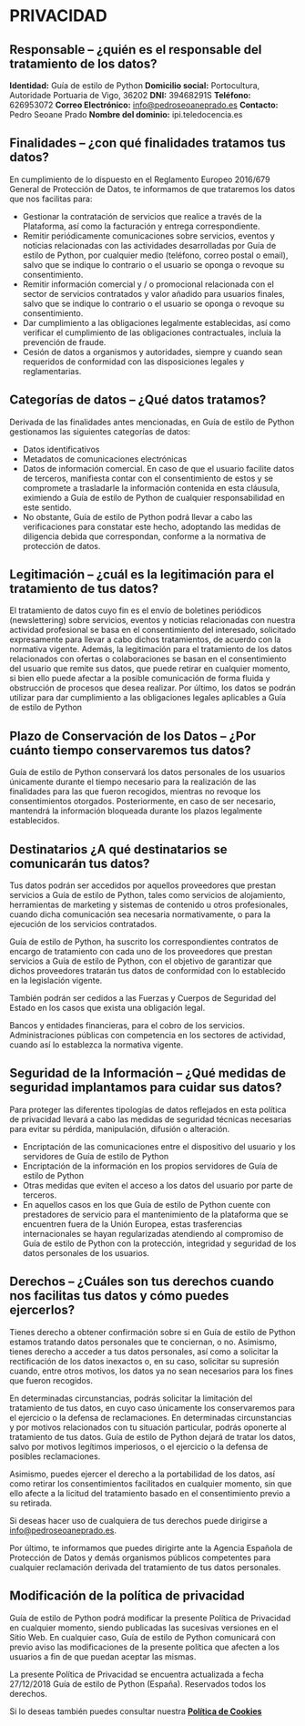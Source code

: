 # PRIVACIDAD

## Responsable – ¿quién es el responsable del tratamiento de los datos?

**Identidad:** Guía de estilo de Python
**Domicilio social:** Portocultura, Autoridade Portuaria de Vigo, 36202
**DNI:** 39468291S
**Teléfono:** 626953072
**Correo Electrónico:** info@pedroseoaneprado.es
**Contacto:** Pedro Seoane Prado
**Nombre del dominio:** ipi.teledocencia.es

## Finalidades – ¿con qué finalidades tratamos tus datos?

En cumplimiento de lo dispuesto en el Reglamento Europeo 2016/679 General de Protección de Datos, te informamos de que trataremos los datos que nos facilitas para:

- Gestionar la contratación de servicios que realice a través de la Plataforma, así como la facturación y entrega correspondiente.
- Remitir periódicamente comunicaciones sobre servicios, eventos y noticias relacionadas con las actividades desarrolladas por Guía de estilo de Python, por cualquier medio (teléfono, correo postal o email), salvo que se indique lo contrario o el usuario se oponga o revoque su consentimiento.
- Remitir información comercial y / o promocional relacionada con el sector de servicios contratados y valor añadido para usuarios finales, salvo que se indique lo contrario o el usuario se oponga o revoque su consentimiento.
- Dar cumplimiento a las obligaciones legalmente establecidas, así como verificar el cumplimiento de las obligaciones contractuales, incluía la prevención de fraude.
- Cesión de datos a organismos y autoridades, siempre y cuando sean requeridos de conformidad con las disposiciones legales y reglamentarias.

## Categorías de datos – ¿Qué datos tratamos?

Derivada de las finalidades antes mencionadas, en Guía de estilo de Python gestionamos las siguientes categorías de datos:

- Datos identificativos
- Metadatos de comunicaciones electrónicas
- Datos de información comercial. En caso de que el usuario facilite datos de terceros, manifiesta contar con el consentimiento de estos y se compromete a trasladarle la información contenida en esta cláusula, eximiendo a Guía de estilo de Python de cualquier responsabilidad en este sentido.
- No obstante, Guía de estilo de Python podrá llevar a cabo las verificaciones para constatar este hecho, adoptando las medidas de diligencia debida que correspondan, conforme a la normativa de protección de datos.

## Legitimación – ¿cuál es la legitimación para el tratamiento de tus datos?

El tratamiento de datos cuyo fin es el envío de boletines periódicos (newslettering) sobre servicios, eventos y noticias relacionadas con nuestra actividad profesional se basa en el consentimiento del interesado, solicitado expresamente para llevar a cabo dichos tratamientos, de acuerdo con la normativa vigente.
Además, la legitimación para el tratamiento de los datos relacionados con ofertas o colaboraciones se basan en el consentimiento del usuario que remite sus datos, que puede retirar en cualquier momento, si bien ello puede afectar a la posible comunicación de forma fluida y obstrucción de procesos que desea realizar.
Por último, los datos se podrán utilizar para dar cumplimiento a las obligaciones legales aplicables a Guía de estilo de Python

## Plazo de Conservación de los Datos – ¿Por cuánto tiempo conservaremos tus datos?

Guía de estilo de Python conservará los datos personales de los usuarios únicamente durante el tiempo necesario para la realización de las finalidades para las que fueron recogidos, mientras no revoque los consentimientos otorgados. Posteriormente, en caso de ser necesario, mantendrá la información bloqueada durante los plazos legalmente establecidos.

## Destinatarios ¿A qué destinatarios se comunicarán tus datos?

Tus datos podrán ser accedidos por aquellos proveedores que prestan servicios a Guía de estilo de Python, tales como servicios de alojamiento, herramientas de marketing y sistemas de contenido u otros profesionales, cuando dicha comunicación sea necesaria normativamente, o para la ejecución de los servicios contratados.

Guía de estilo de Python, ha suscrito los correspondientes contratos de encargo de tratamiento con cada uno de los proveedores que prestan servicios a Guía de estilo de Python, con el objetivo de garantizar que dichos proveedores tratarán tus datos de conformidad con lo establecido en la legislación vigente.

También podrán ser cedidos a las Fuerzas y Cuerpos de Seguridad del Estado en los casos que exista una obligación legal.

Bancos y entidades financieras, para el cobro de los servicios.
Administraciones públicas con competencia en los sectores de actividad, cuando así lo establezca la normativa vigente.

## Seguridad de la Información – ¿Qué medidas de seguridad implantamos para cuidar sus datos?

Para proteger las diferentes tipologías de datos reflejados en esta política de privacidad llevará a cabo las medidas de seguridad técnicas necesarias para evitar su pérdida, manipulación, difusión o alteración.

- Encriptación de las comunicaciones entre el dispositivo del usuario y los servidores de Guía de estilo de Python
- Encriptación de la información en los propios servidores de Guía de estilo de Python
- Otras medidas que eviten el acceso a los datos del usuario por parte de terceros.
- En aquellos casos en los que Guía de estilo de Python cuente con prestadores de servicio para el mantenimiento de la plataforma que se encuentren fuera de la Unión Europea, estas trasferencias internacionales se hayan regularizadas atendiendo al compromiso de Guía de estilo de Python con la protección, integridad y seguridad de los datos personales de los usuarios.

## Derechos – ¿Cuáles son tus derechos cuando nos facilitas tus datos y cómo puedes ejercerlos?

Tienes derecho a obtener confirmación sobre si en Guía de estilo de Python estamos tratando datos personales que te conciernan, o no.
Asimismo, tienes derecho a acceder a tus datos personales, así como a solicitar la rectificación de los datos inexactos o, en su caso, solicitar su supresión cuando, entre otros motivos, los datos ya no sean necesarios para los fines que fueron recogidos.

En determinadas circunstancias, podrás solicitar la limitación del tratamiento de tus datos, en cuyo caso únicamente los conservaremos para el ejercicio o la defensa de reclamaciones.
En determinadas circunstancias y por motivos relacionados con tu situación particular, podrás oponerte al tratamiento de tus datos. Guía de estilo de Python dejará de tratar los datos, salvo por motivos legítimos imperiosos, o el ejercicio o la defensa de posibles reclamaciones.

Asimismo, puedes ejercer el derecho a la portabilidad de los datos, así como retirar los consentimientos facilitados en cualquier momento, sin que ello afecte a la licitud del tratamiento basado en el consentimiento previo a su retirada.

Si deseas hacer uso de cualquiera de tus derechos puede dirigirse a [info@pedroseoaneprado.es](mailto:info@pedroseoaneprado.es).

Por último, te informamos que puedes dirigirte ante la Agencia Española de Protección de Datos y demás organismos públicos competentes para cualquier reclamación derivada del tratamiento de tus datos personales.

## Modificación de la política de privacidad

Guía de estilo de Python podrá modificar la presente Política de Privacidad en cualquier momento, siendo publicadas las sucesivas versiones en el Sitio Web. En cualquier caso, Guía de estilo de Python comunicará con previo aviso las modificaciones de la presente política que afecten a los usuarios a fin de que puedan aceptar las mismas.

La presente Política de Privacidad se encuentra actualizada a fecha 27/12/2018 Guía de estilo de Python (España). Reservados todos los derechos.

Si lo deseas también puedes consultar nuestra **[Política de Cookies](https://ipi.teledocencia.es/legal/cookies)**